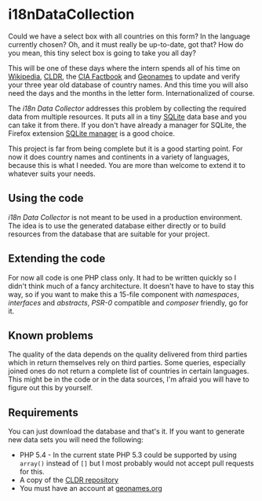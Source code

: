 i18nDataCollection
==================

Could we have a select box with all countries on this form? In the language currently chosen? Oh, and it must really be up-to-date, got that? How do you mean, this tiny select box is going to take you all day? 

This will be one of these days where the intern spends all of his time on 
[Wikipedia](https://en.wikipedia.org/wiki/List_of_sovereign_states), 
[CLDR](http://cldr.unicode.org/), 
the 
[CIA Factbook](https://www.cia.gov/library/publications/the-world-factbook/) 
and 
[Geonames](http://www.geonames.org/) 
to update and verify your three year old database of country names. And this time you will also need the days and the months in the letter form. Internationalized of course.

The *i18n Data Collector* addresses this problem by collecting the required data from multiple resources. It puts all in a tiny 
[SQLite](https://www.sqlite.org/) 
data base and you can take it from there. If you don't have already a manager for SQLite, the Firefox extension
[SQLite manager](https://code.google.com/p/sqlite-manager/) 
is a good choice.

This project is far from being complete but it is a good starting point. For now it does country names and continents in a variety of languages, because this is what I needed. You are more than welcome to extend it to whatever suits your needs.


## Using the code

*i18n Data Collector* is not meant to be used in a production environment. The idea is to use the generated database either directly or to build resources from the database that are suitable for your project.


## Extending the code

For now all code is one PHP class only. It had to be written quickly so I didn't think much of a fancy architecture. It doesn't have to have to stay this way, so if you want to make this a 15-file component with *namespaces*, *interfaces* and *abstracts*, *PSR-0* compatible and *composer* friendly, go for it.


## Known problems

The quality of the data depends on the quality delivered from third parties which in return themselves rely on third parties. Some queries, especially joined ones do not return a complete list of countries in certain languages. This might be in the code or in the data sources, I'm afraid you will have to figure out this by yourself.


## Requirements
You can just download the database and that's it. If you want to generate new data sets you will need the following:

- PHP 5.4 - In the current state PHP 5.3 could be supported by using `array()` instead of `[]` but I  most probably would not accept pull requests for this.
- A copy of the [CLDR repository](http://cldr.unicode.org/index/downloads)
- You must have an account at [geonames.org](http://www.geonames.org/login)
